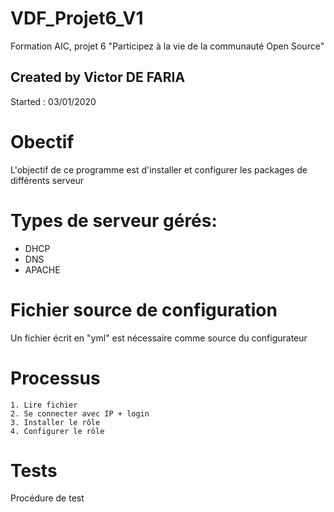 # VDF_Projet6_V1
Formation AIC, projet 6 "Participez à la vie de la communauté Open Source"

## Created by Victor DE FARIA
Started : 03/01/2020


# Obectif
L'objectif  de ce programme est d'installer et configurer les packages de différents serveur

# Types de serveur gérés:
* DHCP
* DNS
* APACHE

# Fichier source de configuration
Un fichier écrit en "yml" est nécessaire comme source du configurateur

# Processus
    1. Lire fichier 
    2. Se connecter avec IP + login
    3. Installer le rôle 
    4. Configurer le rôle

# Tests
Procédure de test
    
